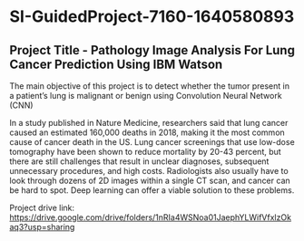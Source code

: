 # SI-GuidedProject-7160-1640580893
## Project Title - Pathology Image Analysis For Lung Cancer Prediction Using IBM Watson

 
The main objective of this project is to detect whether the tumor present in a patient’s lung is malignant or benign using Convolution Neural Network (CNN)

In a study published in Nature Medicine, researchers said that lung cancer caused an estimated 160,000 deaths in 2018, making it the most common cause of cancer death in the US. Lung cancer screenings that use low-dose tomography have been shown to reduce mortality by 20-43 percent, but there are still challenges that result in unclear diagnoses, subsequent unnecessary procedures, and high costs. Radiologists also usually have to look through dozens of 2D images within a single CT scan, and cancer can be hard to spot. Deep learning can offer a viable solution to these problems.

Project drive link: https://drive.google.com/drive/folders/1nRIa4WSNoa01JaephYLWifVfxlzOkaq3?usp=sharing
